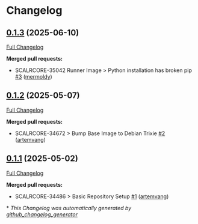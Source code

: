 # Changelog

## [0.1.3](https://github.com/Scalr/runner/tree/0.1.3) (2025-06-10)

[Full Changelog](https://github.com/Scalr/runner/compare/0.1.2...0.1.3)

**Merged pull requests:**

- SCALRCORE-35042 Runner Image \> Python installation has broken pip [\#3](https://github.com/Scalr/runner/pull/3) ([mermoldy](https://github.com/mermoldy))

## [0.1.2](https://github.com/Scalr/runner/tree/0.1.2) (2025-05-07)

[Full Changelog](https://github.com/Scalr/runner/compare/0.1.1...0.1.2)

**Merged pull requests:**

- SCALRCORE-34672 \> Bump Base Image to Debian Trixie [\#2](https://github.com/Scalr/runner/pull/2) ([artemvang](https://github.com/artemvang))

## [0.1.1](https://github.com/Scalr/runner/tree/0.1.1) (2025-05-02)

[Full Changelog](https://github.com/Scalr/runner/compare/8d1b9b1fe04c32414e9e85babdc66f067b79095c...0.1.1)

**Merged pull requests:**

- SCALRCORE-34486 \> Basic Repository Setup [\#1](https://github.com/Scalr/runner/pull/1) ([artemvang](https://github.com/artemvang))

\* *This Changelog was automatically generated by [github_changelog_generator](https://github.com/github-changelog-generator/github-changelog-generator)*
